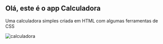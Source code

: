## Olá, este é o app Calculadora

Uma calculadora simples criada em HTML com algumas ferramentas de CSS 

![calculadora](https://github.com/devjeanmichel/Calculadora/assets/100040429/ce3e26ba-8058-4bda-aa2a-2ed0c8174c1a)
